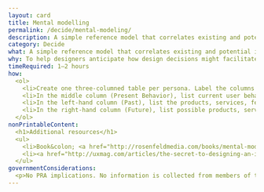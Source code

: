 ```yaml
---
layout: card
title: Mental modelling
permalink: /decide/mental-modeling/
description: A simple reference model that correlates existing and potential interfaces with user behaviors.
category: Decide
what: A simple reference model that correlates existing and potential interfaces with user behaviors.
why: To help designers anticipate how design decisions might facilitate future behaviors.
timeRequired: 1–2 hours
how:
  <ol>
    <li>Create one three-columned table per persona. Label the columns &ldquo;Past,&rdquo; &ldquo;Present Behavior,&rdquo; and &ldquo;Future.&rdquo;</li>
    <li>In the middle column (Present Behavior), list current user behaviors and pain points broadly related to the project, one per row.</li>
    <li>In the left-hand column (Past), list the products, services, features, and/or interfaces that the user encounters as they go about what&rsquo;s listed in the Present Behavior column.</li>
    <li>In the right-hand column (Future), list possible products, services, features, and/or interface elements that in the future might change behaviors and pain points in the Present Behavior column.</li>  
  </ol>
nonPrintableContent:
  <h1>Additional resources</h1>
  <ul>
    <li>Book&colon; <a href="http://rosenfeldmedia.com/books/mental-models/"><em>Mental Models&colon; Aligning Design Strategy with Human Behavior.</em></a> Indi Young.</li>
    <li><a href="http://uxmag.com/articles/the-secret-to-designing-an-intuitive-user-experience">&ldquo;The Secret to Designing an Intuitive UX&colon; Match the Mental Model to the Conceptual Model.&rdquo;</a> Susan Weinschenk, UX Magazine.</li>
  </ul>
governmentConsiderations:
  <p>No PRA implications. No information is collected from members of the public.</p>
---
```

